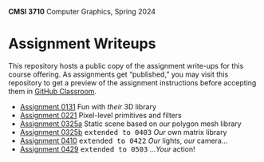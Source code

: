 **CMSI 3710** Computer Graphics, Spring 2024

# Assignment Writeups
This repository hosts a public copy of the assignment write-ups for this course offering. As assignments get “published,” you may visit this repository to get a preview of the assignment instructions before accepting them in [GitHub Classroom](https://classroom.github.com).

- [Assignment 0131](./their-3d-library.md) Fun with _their_ 3D library
- [Assignment 0221](./primitives.md) Pixel-level primitives and filters
- [Assignment 0325a](./static-3d-scene.md) Static scene based on _our_ polygon mesh library
- [Assignment 0325b](./matrix-library.md) <kbd>extended to 0403</kbd> _Our_ own matrix library
- [Assignment 0410](./lights-camera.md) <kbd>extended to 0422</kbd> _Our_ lights, _our_ camera…
- [Assignment 0429](./action.md) <kbd>extended to 0503</kbd> …_Your_ action!
